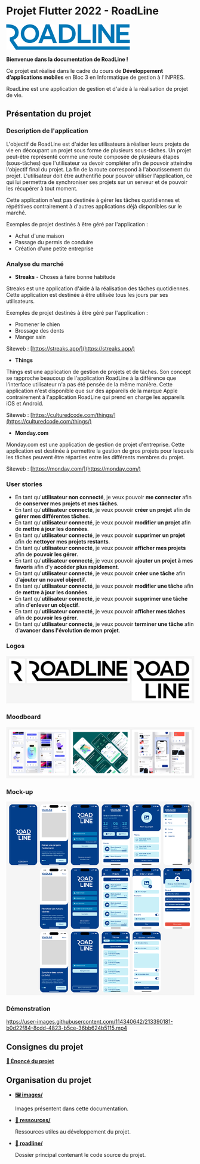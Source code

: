 # Projet Flutter 2022 - RoadLine

![RoadLine](images/logo.png)

__Bienvenue dans la documentation de RoadLine !__

Ce projet est réalisé dans le cadre du cours de **Développement d’applications mobiles** en Bloc 3 en Informatique de gestion à l'INPRES.

RoadLine est une application de gestion et d'aide à la réalisation de projet de vie.

## Présentation du projet

### Description de l'application

L'objectif de RoadLine est d'aider les utilisateurs à réaliser leurs projets de vie en découpant un projet sous forme de plusieurs sous-tâches. Un projet peut-être représenté comme une route composée de plusieurs étapes (sous-tâches) que l'utilisateur va devoir compléter afin de pouvoir atteindre l'objectif final du projet. La fin de la route correspond à l'aboutissement du projet. L'utilisateur doit être authentifié pour pouvoir utiliser l'application, ce qui lui permettra de synchroniser ses projets sur un serveur et de pouvoir les récupérer à tout moment.

Cette application n'est pas destinée à gérer les tâches quotidiennes et répétitives contrairement à d'autres applications déjà disponibles sur le marché.

Exemples de projet destinés à être géré par l'application :

- Achat d'une maison
- Passage du permis de conduire
- Création d'une petite entreprise

### Analyse du marché

- **Streaks** - Choses à faire bonne habitude

Streaks est une application d'aide à la réalisation des tâches quotidiennes. Cette application est destinée à être utilisée tous les jours par ses utilisateurs.

Exemples de projet destinés à être géré par l'application :

- Promener le chien
- Brossage des dents
- Manger sain

Siteweb : [https://streaks.app/](https://streaks.app/)

- **Things**

Things est une application de gestion de projets et de tâches. Son concept se rapproche beaucoup de l'application RoadLine à la différence que l'interface utilisateur n'a pas été pensée de la même manière. Cette application n'est disponible que sur des appareils de la marque Apple contrairement à l'application RoadLine qui prend en charge les appareils iOS et Android.

Siteweb : [https://culturedcode.com/things/](https://culturedcode.com/things/)

- **Monday.com**

Monday.com est une application de gestion de projet d'entreprise. Cette application est destinée à permettre la gestion de gros projets pour lesquels les tâches peuvent être réparties entre les différents membres du projet.

Siteweb : [https://monday.com/](https://monday.com/)

### User stories

- En tant qu'**utilisateur non connecté**, je veux pouvoir **me connecter** afin de **conserver mes projets et mes tâches**.
- En tant qu'**utilisateur connecté**, je veux pouvoir **créer un projet** afin de **gérer mes différentes tâches**.
- En tant qu'**utilisateur connecté**, je veux pouvoir **modifier un projet** afin de **mettre à jour les données**.
- En tant qu'**utilisateur connecté**, je veux pouvoir **supprimer un projet** afin de **nettoyer mes projets restants**.
- En tant qu'**utilisateur connecté**, je veux pouvoir **afficher mes projets** afin de **pouvoir les gérer**.
- En tant qu'**utilisateur connecté**, je veux pouvoir **ajouter un projet à mes favoris** afin d'y **accéder plus rapidement**.
- En tant qu'**utilisateur connecté**, je veux pouvoir **créer une tâche** afin d'**ajouter un nouvel objectif**.
- En tant qu'**utilisateur connecté**, je veux pouvoir **modifier une tâche** afin de **mettre à jour les données**.
- En tant qu'**utilisateur connecté**, je veux pouvoir **supprimer une tâche** afin d'**enlever un objectif**.
- En tant qu'**utilisateur connecté**, je veux pouvoir **afficher mes tâches** afin de **pouvoir les gérer**.
- En tant qu'**utilisateur connecté**, je veux pouvoir **terminer une tâche** afin d'**avancer dans l'évolution de mon projet**.

### Logos

![Logos](images/logos.png)

### Moodboard

![Moodboard](images/moodboard.png)

### Mock-up

![Mock-up](images/mock-up.png)

### Démonstration

https://user-images.githubusercontent.com/114340642/213390181-b0d22f84-8cdd-4823-b5ce-36bb624b5115.mp4

## Consignes du projet

__[:page_facing_up: Énoncé du projet](ressources/enonce.pdf)__

## Organisation du projet

* __[:framed_picture: images/](images/)__

  Images présentent dans cette documentation.

* __[:volcano: ressources/](ressources/)__

  Ressources utiles au développement du projet.

* __[:rocket: roadline/](roadline/)__

  Dossier principal contenant le code source du projet.
